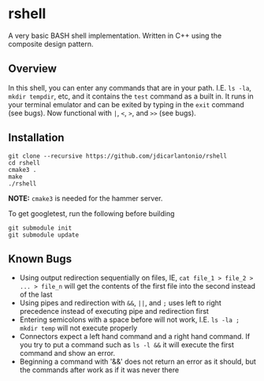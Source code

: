 # rshell
A very basic BASH shell implementation. Written in C++ using the composite design pattern.

## Overview
In this shell, you can enter any commands that are in your path. I.E. `ls -la`, `mkdir tempdir`, etc, and it contains the `test` command as a built in. It runs in your terminal emulator and can be exited by typing in the `exit` command (see bugs). Now functional with `|`, `<`, `>`, and `>>` (see bugs).

## Installation
```
git clone --recursive https://github.com/jdicarlantonio/rshell
cd rshell
cmake3 .
make
./rshell
```
**NOTE:** `cmake3` is needed for the hammer server.

To get googletest, run the following before building
```
git submodule init
git submodule update
```

## Known Bugs
* Using output redirection sequentially on files, IE, `cat file_1 > file_2 > ... > file_n` will get the contents of the first file into the second instead of the last
* Using pipes and redirection with `&&`, `||`, and `;` uses left to right precedence instead of executing pipe and redirection first 
* Entering semicolons with a space before will not work, I.E. `ls -la ; mkdir temp` will not execute properly
* Connectors expect a left hand command and a right hand command. If you try to put a command such as `ls -l &&` it will execute the first command and show an error.
* Beginning a command with '&&' does not return an error as it should, but the commands after work as if it was never there
